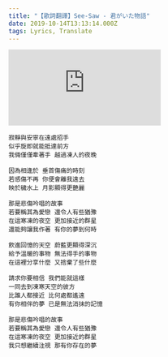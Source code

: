 ```yaml
---
title: "【歌詞翻譯】See-Saw - 君がいた物語"
date: 2019-10-14T13:13:14.000Z
tags: Lyrics, Translate
---
```


<iframe title="See-Saw - 君がいた物語" src="https://www.youtube.com/embed/_KG3VM-Ud5k" frameborder="0" allow="accelerometer; autoplay; clipboard-write; encrypted-media; gyroscope; picture-in-picture" allowfullscreen></iframe>

```
寂靜與安寧在遠處招手
似乎旋即就能抵達前方
我倆僅僅牽著手 越過凍人的夜晚

因為相逢於 垂首傷痛的時刻
若感傷不再 你便會離我遠去
映於穢水上 月影顯得更艷麗

那是悲傷吟唱的故事
若要稱其為愛戀 還令人有些猶豫
在這寒凍的夜空 更加接近的群星
還能夠讓我作著 有你的夢到何時

飲進回憶的天空 蔚藍更顯得深沉
給予溫暖的事物 無法得手的事物
在這裡分享什麼 又捨棄了些什麼

請求你要相信 我們能就這樣
一同去到凍寒天空的彼方
比誰人都接近 比何處都遙遠
有你相伴的夢 已是無法消抹的記憶

那是悲傷吟唱的故事
若要稱其為愛戀 還令人有些猶豫
在這寒凍的夜空 更加接近的群星
我只想繼續注視 那有你存在的夢
```